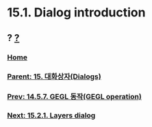 # 15.1. Dialog introduction
## ? [?]()

### [Home](./00-home.md)
### [Parent: 15. 대화상자(Dialogs)](./15-00-dialogs.md)
### [Prev: 14.5.7. GEGL 동작(GEGL operation)](./14-05-07-00-gegl_operation.md)
### [Next: 15.2.1. Layers dialog](./15-02-01-00-layers-dialog.md)
